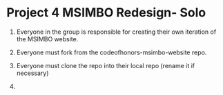 # Project 4 MSIMBO Redesign- Solo

1. Everyone in the group is responsible for creating their own iteration of the MSIMBO website.

2. Everyone must fork from the codeofhonors-msimbo-website repo.

3. Everyone must clone the repo into their local repo (rename it if necessary)

4.

